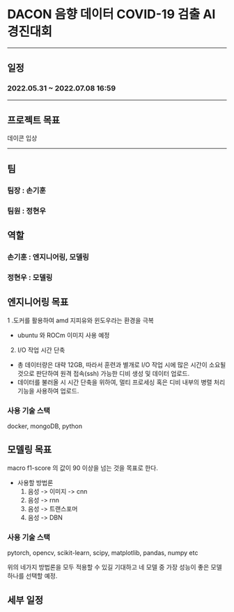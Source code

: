 # DACON 음향 데이터 COVID-19 검출 AI 경진대회
<!--이미지 들어갈 자리임-->
---

## 일정 
### 2022.05.31 ~ 2022.07.08 16:59

---
## 프로젝트 목표

데이콘 입상

---
## 팀

### 팀장 : 손기훈
### 팀원 : 정현우

## 역할

### 손기훈 : 엔지니어링, 모델링
### 정현우 : 모델링

## 엔지니어링 목표

1 .도커를 활용하여 amd 지피유와 윈도우라는 환경을 극복
  - ubuntu 와 ROCm 이미지 사용 예정
2. I/O 작업 시간 단축
  - 총 데이터량은 대략 12GB, 따라서 훈련과 별개로 I/O 작업 시에 많은 시간이 소요될 것으로 판단하여 원격 접속(ssh) 가능한 디비 생성 및 데이터 업로드. 
  - 데이터를 불러올 시 시간 단축을 위하여, 멀티 프로세싱 혹은 디비 내부의 병렬 처리 기능을 사용하여 업로드.  

### 사용 기술 스택
docker, mongoDB, python

## 모델링 목표

macro f1-score 의 값이 90 이상을 넘는 것을 목표로 한다.

- 사용할 방법론
  1. 음성 -> 이미지 -> cnn
  2. 음성 -> rnn
  3. 음성 -> 트랜스포머 
  4. 음성 -> DBN


### 사용 기술 스택
pytorch, opencv, scikit-learn, scipy, matplotlib, pandas, numpy etc
  

위의 네가지 방법론을 모두 적용할 수 있길 기대하고 네 모델 중 가장 성능이 좋은 모델 하나를 선택할 예정.

## 세부 일정



